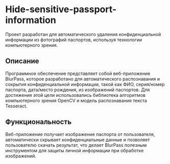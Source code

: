 # Hide-sensitive-passport-information
Проект разработан для автоматического удаления конфиденциальной информации из фотографий паспортов, используя технологии компьютерного зрения.

## Описание
Программное обеспечение представляет собой веб-приложение BlurPass, которое разработано для автоматического распознавания и сокрытия конфиденциальной информации, такой как ФИО, серия/номер паспорта, дата/место рождения, из изображений паспортов. Для достижения этой цели использовались библиотека алгоритмов компьютерного зрения OpenCV и модель распознавания текста Tesseract.

## Функциональность
Веб-приложение получает изображение паспорта от пользователя, автоматически скрывает конфиденциальные данные и позволяет пользователю скачать результат, что делает BlurPass полезным инструментом для защиты личной информации при обработке изображений.
